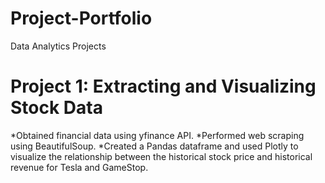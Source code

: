 # Project-Portfolio
Data Analytics Projects

# Project 1: Extracting and Visualizing Stock Data
*Obtained financial data using yfinance API.
*Performed web scraping using BeautifulSoup.
*Created a Pandas dataframe and used Plotly to visualize the relationship between the historical stock price and historical revenue for Tesla and GameStop.

